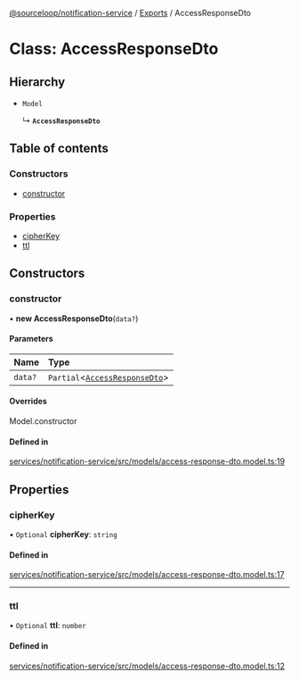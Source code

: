 [@sourceloop/notification-service](../README.md) / [Exports](../modules.md) / AccessResponseDto

# Class: AccessResponseDto

## Hierarchy

- `Model`

  ↳ **`AccessResponseDto`**

## Table of contents

### Constructors

- [constructor](AccessResponseDto.md#constructor)

### Properties

- [cipherKey](AccessResponseDto.md#cipherkey)
- [ttl](AccessResponseDto.md#ttl)

## Constructors

### constructor

• **new AccessResponseDto**(`data?`)

#### Parameters

| Name | Type |
| :------ | :------ |
| `data?` | `Partial`<[`AccessResponseDto`](AccessResponseDto.md)\> |

#### Overrides

Model.constructor

#### Defined in

[services/notification-service/src/models/access-response-dto.model.ts:19](https://github.com/sourcefuse/loopback4-microservice-catalog/blob/77bb890a2/services/notification-service/src/models/access-response-dto.model.ts#L19)

## Properties

### cipherKey

• `Optional` **cipherKey**: `string`

#### Defined in

[services/notification-service/src/models/access-response-dto.model.ts:17](https://github.com/sourcefuse/loopback4-microservice-catalog/blob/77bb890a2/services/notification-service/src/models/access-response-dto.model.ts#L17)

___

### ttl

• `Optional` **ttl**: `number`

#### Defined in

[services/notification-service/src/models/access-response-dto.model.ts:12](https://github.com/sourcefuse/loopback4-microservice-catalog/blob/77bb890a2/services/notification-service/src/models/access-response-dto.model.ts#L12)
